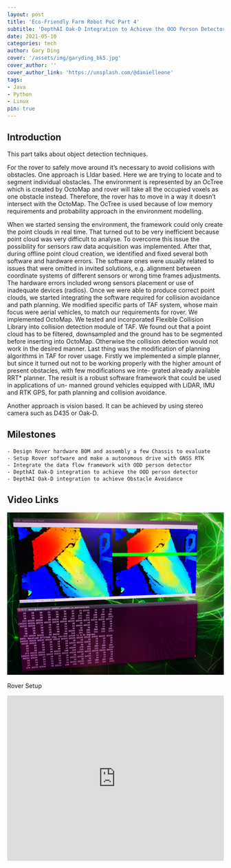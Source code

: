 ```yaml
---
layout: post
title: 'Eco-Friendly Farm Robot PoC Part 4'
subtitle: 'DepthAI Oak-D Integration to Achieve the OOD Person Detector'
date: 2021-05-10
categories: tech
author: Gary Ding
cover: '/assets/img/garyding_bk5.jpg'
cover_author: ''
cover_author_link: 'https://unsplash.com/@danielleone'
tags: 
- Java 
- Python 
- Linux
pin: true
---
```


## Introduction 
This part talks about object detection techniques.

For the rover to safely move around it’s necessary to avoid collisions with obstacles. One approach is LIdar based. Here we are trying to locate and to segment individual obstacles. The environment is represented by an OcTree which is created by OctoMap and rover will take all the occupied voxels as one obstacle instead. Therefore, the rover has to move in a way it doesn’t intersect with the OctoMap. The OcTree is used because of low memory requirements and probability approach in the environment modelling.

When we started sensing the environment, the framework could only create the point clouds in real time. That turned out to be very inefficient because point cloud was very difficult to analyse. To overcome this issue the possibility for sensors raw data acquisition was implemented. After that, during offline point cloud creation, we identified and fixed several both software and hardware errors. The software ones were usually related to issues that were omitted in invited solutions, e.g. alignment between coordinate systems of different sensors or wrong time frames adjustments. The hardware errors included wrong sensors placement or use of inadequate devices (radios).
Once we were able to produce correct point clouds, we started integrating the software required for collision avoidance and path planning. We modified specific parts of TAF system, whose main focus were aerial vehicles, to match our requirements for rover. We implemented OctoMap. We tested and incorporated Flexible Collision Library into collision detection module of TAF. We found out that a point cloud has to be filtered, downsampled and the ground has to be segmented before inserting into OctoMap. Otherwise the collision detection would not work in the desired manner.
Last thing was the modification of planning algorithms in TAF for rover usage. Firstly we implemented a simple planner, but since it turned out not to be working properly with the higher amount of present obstacles, with few modifications we inte- grated already available RRT* planner.
The result is a robust software framework that could be used in applications of un- manned ground vehicles equipped with LiDAR, IMU and RTK GPS, for path planning and collision avoidance.

Another approach is vision based. It can be achieved by using stereo camera such as D435 or Oak-D.

## Milestones
    - Design Rover hardware BOM and assembly a few Chassis to evaluate
    - Setup Rover software and make a autonomous drive with GNSS RTK
    - Integrate the data flow framework with ODD person detector
    - DepthAI Oak-D integration to achieve the OOD person detector
    - DepthAI Oak-D integration to achieve Obstacle Avoidance

## Video Links

![](/assets/img/rover_vfh_2.jpg)


Rover Setup
<iframe type="text/html" width="100%" height="385" src="https://www.youtube.com/embed/E74HYwpXjos" frameborder="0"></iframe>





















